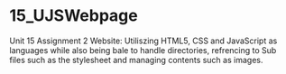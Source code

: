 # 15_UJSWebpage

Unit 15 Assignment 2 Website:
Utiliszing HTML5, CSS and JavaScript as languages while also being bale to handle directories, refrencing to Sub files such as the stylesheet and managing contents such as images.

